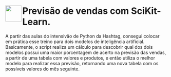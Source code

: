 # <img height="50" width="50" align="left" src="https://emojis.slackmojis.com/emojis/images/1620836617/38248/rupee.gif?1620836617"/> Previsão de vendas com SciKit-Learn.

A partir das aulas do intensivão de Python da Hashtag, consegui colocar em prática esse treino para dois modelos de inteligência artificial.
Basicamente, o script realiza um cálculo para descobrir qual dos dois modelos possui uma maior porcentagem de acerto na previsão das vendas, a partir de uma tabela com valores e produtos, e então utiliza o melhor modelo para realizar essa previsão, retornando uma nova tabela com os possíveis valores do mês seguinte.
